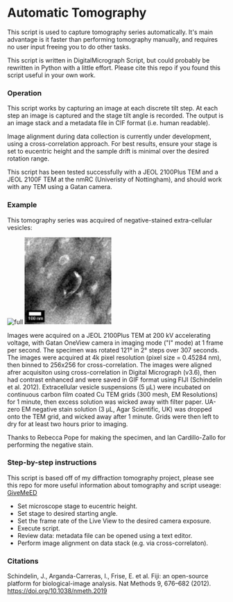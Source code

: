 # Automatic Tomography

This script is used to capture tomography series automatically. It's main advantage is it faster than performing tomography manually, and requires no user input freeing you to do other tasks.

This script is written in DigitalMicrograph Script, but could probably be rewritten in Python with a little effort. Please cite this repo if you found this script useful in your own work.

### Operation
This script works by capturing an image at each discrete tilt step. At each step an image is captured and the stage tilt angle is recorded. The output is an image stack and a metadata file in CIF format (i.e. human readable).

Image alignment during data collection is currently under development, using a cross-correlation approach. For best results, ensure your stage is set to eucentric height and the sample drift is minimal over the desired rotation range.

This script has been tested successfully with a JEOL 2100Plus TEM and a JEOL 2100F TEM at the nmRC (Univeristy of Nottingham), and should work with any TEM using a Gatan camera. 

### Example

This tomography series was acquired of negative-stained extra-cellular vesicles: 

<img src="https://github.com/benweare/EM_scripts/blob/main/assets/images/full.gif" alt="full" width="200"/> <img src="https://github.com/benweare/EM_scripts/blob/main/assets/images/extract.gif" alt="extract" width="200"/>

Images were acquired on a JEOL 2100Plus TEM at 200 kV accelerating voltage, with Gatan OneView camera in imaging mode ("I" mode) at 1 frame per second. The specimen was rotated 121&deg; in 2&deg; steps over 307 seconds. The images were acquired at 4k pixel resolution (pixel size = 0.45284 nm), then binned to 256x256 for cross-correlation. The images were aligned afrer acquisiton using cross-correlation in Digital Micrograph (v3.6), then had contrast enhanced and were saved in GIF format using FIJI (Schindelin et al. 2012). Extracellular vesicle suspensions (5 μL) were incubated on continuous carbon film coated Cu TEM grids (300 mesh, EM Resolutions) for 1 minute, then excess solution was wicked away with filter paper. UA-zero EM negative stain solution (3 μL, Agar Scientific, UK) was dropped onto the TEM grid, and wicked away after 1 minute. Grids were then left to dry for at least two hours prior to imaging.

Thanks to Rebecca Pope for making the specimen, and Ian Cardillo-Zallo for performing the negative stain.

### Step-by-step instructions

This script is based off of my diffraction tomography project, please see this repo for more useful information about tomography and script useage: [GiveMeED](https://github.com/benweare/GiveMeED)

- Set microscope stage to eucentric height. 
- Set stage to desired starting angle.
- Set the frame rate of the Live View to the desired camera exposure.
- Execute script. 
- Review data: metadata file can be opened using a text editor.
- Perform image alignment on data stack (e.g. via cross-correlaton). 

### Citations
Schindelin, J., Arganda-Carreras, I., Frise, E. et al. Fiji: an open-source platform for biological-image analysis. Nat Methods 9, 676–682 (2012). https://doi.org/10.1038/nmeth.2019 

